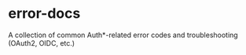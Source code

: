 # error-docs
A collection of common Auth*-related error codes and troubleshooting (OAuth2, OIDC, etc.)
